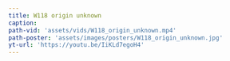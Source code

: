 ```yaml
---
title: W118 origin unknown
caption:
path-vid: 'assets/vids/W118_origin_unknown.mp4'
path-poster: 'assets/images/posters/W118_origin_unknown.jpg'
yt-url: 'https://youtu.be/IiKLd7egoH4'
---
```

